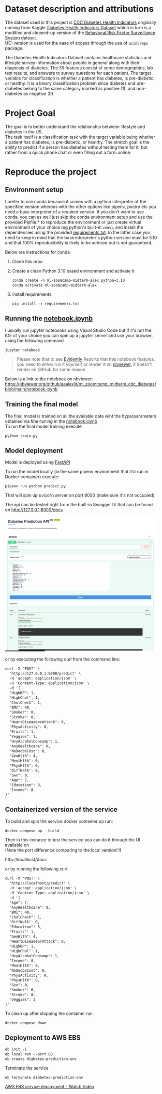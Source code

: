 # Dataset description and attributions

The dataset used in this project is [CDC Diabetes Health Indicators](https://archive.ics.uci.edu/dataset/891/cdc+diabetes+health+indicators) originally coming from Kaggle [Diabetes Health Indicators Dataset](https://www.kaggle.com/datasets/alexteboul/diabetes-health-indicators-dataset) which in turn is a modified and cleaned-up version of the [Behavioral Risk Factor Surveillance System](https://www.kaggle.com/datasets/cdc/behavioral-risk-factor-surveillance-system) dataset.  
UCI version is used for the ease of access through the use of `ucimlrepo` package.

The Diabetes Health Indicators Dataset contains healthcare statistics and lifestyle survey information about people in general along with their diagnosis of diabetes. The 35 features consist of some demographics, lab test results, and answers to survey questions for each patient. The target variable for classification is whether a patient has diabetes, is pre-diabetic, or healthy. It is a binary classification problem since diabetes and pre-diabetes belong to the same category marked as positive (1), and non-diabetes as negative (0)

# Project Goal

The goal is to better understand the relationship between lifestyle and diabetes in the US.  
The task itself is a classification task with the target variable being whether a patient has diabetes, is pre-diabetic, or healthy. The stretch goal is the ability to predict if a person has diabetes without testing them for it, but rather from a quick phone chat or even filling out a form online.

# Reproduce the project

## Environment setup

I prefer to use conda because it comes with a python interpreter of the specified version whereas with the other options like pipenv, poetry etc you need a base interpreter of a required version.
If you don't want to use conda, you can as well just skip the conda environment setup and use the provided Pipfile.* to reproduce the environment or just create virtual environment of your choice (eg python's built-in `venv`), and install the dependencies using the provided [requirements.txt](requirements.txt). In the latter case you need to keep in mind that the base interpreter's python version must be 3.10 and that 100% reproducibility is likely to be achieve but is not guaranteed.

Below are instructions for conda

1. Clone this repo

1. Create a clean Python 3.10 based environment and activate it
    ```shell
    conda create -n ml-zoomcamp-midterm-alex python=3.10
    conda activate ml-zoomcamp-midterm-alex
    ```

1. Install requirements
    ```shell
    pip install -r requirements.txt 
    ```

## Running the [notebook.ipynb](notebook.ipynb)

I usually run jupyter notebooks using Visual Studio Code but if it's not the IDE of your choice you can spin up a jupyter server and use your browser, using the following command

```shell
jupyter notebook
```

> Please note that to see [Evidently](https://www.evidentlyai.com/) Reports that this notebook features, you need to either run it yourself or render it on [nbviewer](https://nbviewer.org/), it doesn't render on GitHub for some reason

Below is a link to the notebook on nbviewer:
https://nbviewer.org/github/aaalexlit/ml_zoomcamp_midterm_cdc_diabetes/blob/main/notebook.ipynb

## Training the final model

The final model is trained on all the available data wiht the hyperparameters obtained via fine-tuning in the [notebook.ipynb](notebook.ipynb).  
To run the final model training execute

```shell
python train.py
```

## Model deployment

Model is deployed using [FastAPI](https://fastapi.tiangolo.com/)

To run the model locally (in the same pipenv environment that it'd run in Docker container) execute:

```shell
pipenv run python predict.py
```

That will spin up uvicorn server on port 8000 (make sure it's not occupied)

The api can be tested right from the built-in Swagger UI that can be found on 
http://127.0.0.1:8000/docs

![Prediction API](prediction_api.png)

or by executing the following curl from the command line:

```shell
curl -X 'POST' \
  'http://127.0.0.1:8000/predict' \
  -H 'accept: application/json' \
  -H 'Content-Type: application/json' \
  -d '{
  "HighBP": 1,
  "HighChol": 1,
  "CholCheck": 1,
  "BMI": 40,
  "Smoker": 0,
  "Stroke": 0,
  "HeartDiseaseorAttack": 0,
  "PhysActivity": 0,
  "Fruits": 1,
  "Veggies": 1,
  "HvyAlcoholConsump": 1,
  "AnyHealthcare": 0,
  "NoDocbcCost": 0,
  "GenHlth": 4,
  "MentHlth": 0,
  "PhysHlth": 0,
  "DiffWalk": 0,
  "Sex": 0,
  "Age": 7,
  "Education": 3,
  "Income": 8
}'
```

## Containerized version of the service

To build and spin the service docker container up run:

```shell
docker compose up --build
```


Then in this instance to test the service you can do it through the UI available on  
(Note the port difference comparing to the local version!!!)

http://localhost/docs

or by running the following curl:

```shell
curl -X 'POST' \
  'http://localhost/predict' \
  -H 'accept: application/json' \
  -H 'Content-Type: application/json' \
  -d '{
  "Age": 7,
  "AnyHealthcare": 0,
  "BMI": 40,
  "CholCheck": 1,
  "DiffWalk": 0,
  "Education": 3,
  "Fruits": 1,
  "GenHlth": 4,
  "HeartDiseaseorAttack": 0,
  "HighBP": 1,
  "HighChol": 1,
  "HvyAlcoholConsump": 1,
  "Income": 8,
  "MentHlth": 0,
  "NoDocbcCost": 0,
  "PhysActivity": 0,
  "PhysHlth": 0,
  "Sex": 0,
  "Smoker": 0,
  "Stroke": 0,
  "Veggies": 1
}'
```

To clean up after stopping the container run

```shell
docker compose down
```

## Deployment to AWS EBS

```shell
eb init -i
eb local run --port 80
eb create diabetes-prediction-env
```

Terminate the service

```shell
eb terminate diabetes-prediction-env
```

[AWS EBS service deployment - Watch Video](https://www.loom.com/share/9afeab38ed0d470ba1776a3b01ab12be?sid=183778ce-b742-472d-9e8e-0b1ceffeb37c)